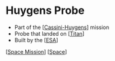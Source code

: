 # Huygens Probe

- Part of the [[Cassini-Huygens]] mission
- Probe that landed on [[Titan]]
- Built by the [[ESA]]

[[Space Mission]] [[Space]]

[//begin]: # "Autogenerated link references for markdown compatibility"
[Cassini-Huygens]: cassini-huygens "Cassini Huygens"
[Titan]: titan "Titan"
[ESA]: esa "ESA (European Space Agency)"
[Space Mission]: space-mission "Space Mission"
[Space]: space "Space"
[//end]: # "Autogenerated link references"